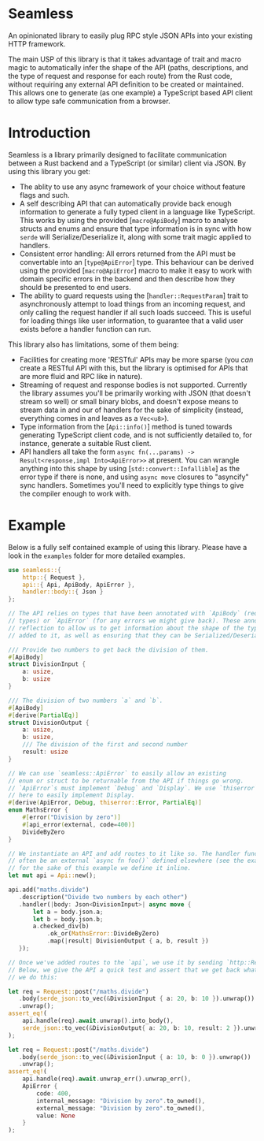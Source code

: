 # Seamless

An opinionated library to easily plug RPC style JSON APIs into your existing HTTP framework.

The main USP of this library is that it takes advantage of trait and macro magic to automatically infer
the shape of the API (paths, descriptions, and the type of request and response for each route) from the
Rust code, without requiring any external API definition to be created or maintained. This allows one to
generate (as one example) a TypeScript based API client to allow type safe communication from a browser.

# Introduction

Seamless is a library primarily designed to facilitate communication between a Rust backend
and a TypeScript (or similar) client via JSON. By using this library you get:
- The ablity to use any async framework of your choice without feature flags and such.
- A self describing API that can automatically provide back enough information to generate
  a fully typed client in a language like TypeScript. This works by using the provided
  [`macro@ApiBody`] macro to analyse structs and enums and ensure that type information is in sync with
  how `serde` will Serialize/Deserialize it, along with some trait magic applied to handlers.
- Consistent error handling: All errors returned from the API must be convertable into an
  [`type@ApiError`] type. This behaviour can be derived using the provided [`macro@ApiError`] macro
  to make it easy to work with domain specific errors in the backend and then describe how they
  should be presented to end users.
- The ability to guard requests using the [`handler::RequestParam`] trait to asynchronously attempt to load
  things from an incoming request, and only calling the request handler if all such loads succeed.
  This is useful for loading things like user information, to guarantee that a valid user exists
  before a handler function can run.

This library also has limitations, some of them being:
- Facilities for creating more 'RESTful' APIs may be more sparse (you _can_ create a RESTful API with
  this, but the library is optimised for APIs that are more fluid and RPC like in nature).
- Streaming of request and response bodies is not supported. Currently the library assumes you'll be
  primarily working with JSON (that doesn't stream so well) or small binary blobs, and doesn't expose
  means to stream data in and our of handlers for the sake of simplicity (instead, everything comes in
  and leaves as a `Vec<u8>`).
- Type information from the [`Api::info()`] method is tuned towards generating TypeScript client
  code, and is not sufficiently detailed to, for instance, generate a suitable Rust client.
- API handlers all take the form `async fn(...params) -> Result<response,impl Into<ApiError>>` at
  present. You can wrangle anything into this shape by using [`std::convert::Infallible`] as the error
  type if there is none, and using `async move` closures to "asyncify" sync handlers. Sometimes you'll
  need to explicitly type things to give the compiler enough to work with.

# Example

Below is a fully self contained example of using this library. Please have a look in the `examples`
folder for more detailed examples.

```rust
use seamless::{
    http::{ Request },
    api::{ Api, ApiBody, ApiError },
    handler::body::{ Json }
};

// The API relies on types that have been annotated with `ApiBody` (request and response
// types) or `ApiError` (for any errors we might give back). These annotations do some
// reflection to allow us to get information about the shape of the type and doc comments
// added to it, as well as ensuring that they can be Serialized/Deserialized.

/// Provide two numbers to get back the division of them.
#[ApiBody]
struct DivisionInput {
    a: usize,
    b: usize
}

/// The division of two numbers `a` and `b`.
#[ApiBody]
#[derive(PartialEq)]
struct DivisionOutput {
    a: usize,
    b: usize,
    /// The division of the first and second number
    result: usize
}

// We can use `seamless::ApiError` to easily allow an existing
// enum or struct to be returnable from the API if things go wrong.
// `ApiError`s must implement `Debug` and `Display`. We use `thiserror`
// here to easily implement Display.
#[derive(ApiError, Debug, thiserror::Error, PartialEq)]
enum MathsError {
    #[error("Division by zero")]
    #[api_error(external, code=400)]
    DivideByZero
}

// We instantiate an API and add routes to it like so. The handler function would
// often be an external `async fn foo()` defined elsewhere (see the examples), but
// for the sake of this example we define it inline.
let mut api = Api::new();

api.add("maths.divide")
   .description("Divide two numbers by each other")
   .handler(|body: Json<DivisionInput>| async move {
       let a = body.json.a;
       let b = body.json.b;
       a.checked_div(b)
           .ok_or(MathsError::DivideByZero)
           .map(|result| DivisionOutput { a, b, result })
   });

// Once we've added routes to the `api`, we use it by sending `http::Request`s to it.
// Below, we give the API a quick test and assert that we get back what we expect when
// we do this:

let req = Request::post("/maths.divide")
   .body(serde_json::to_vec(&DivisionInput { a: 20, b: 10 }).unwrap())
   .unwrap();
assert_eq!(
    api.handle(req).await.unwrap().into_body(),
    serde_json::to_vec(&DivisionOutput{ a: 20, b: 10, result: 2 }).unwrap()
);

let req = Request::post("/maths.divide")
   .body(serde_json::to_vec(&DivisionInput { a: 10, b: 0 }).unwrap())
   .unwrap();
assert_eq!(
    api.handle(req).await.unwrap_err().unwrap_err(),
    ApiError {
        code: 400,
        internal_message: "Division by zero".to_owned(),
        external_message: "Division by zero".to_owned(),
        value: None
    }
);
```